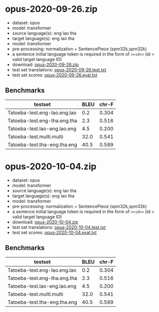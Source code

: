 # opus-2020-09-26.zip

* dataset: opus
* model: transformer
* source language(s): eng lao tha
* target language(s): eng lao tha
* model: transformer
* pre-processing: normalization + SentencePiece (spm32k,spm32k)
* a sentence initial language token is required in the form of `>>id<<` (id = valid target language ID)
* download: [opus-2020-09-26.zip](https://object.pouta.csc.fi/Tatoeba-MT-models/taw-taw/opus-2020-09-26.zip)
* test set translations: [opus-2020-09-26.test.txt](https://object.pouta.csc.fi/Tatoeba-MT-models/taw-taw/opus-2020-09-26.test.txt)
* test set scores: [opus-2020-09-26.eval.txt](https://object.pouta.csc.fi/Tatoeba-MT-models/taw-taw/opus-2020-09-26.eval.txt)

## Benchmarks

| testset               | BLEU  | chr-F |
|-----------------------|-------|-------|
| Tatoeba-test.eng-lao.eng.lao 	| 0.2 	| 0.304 |
| Tatoeba-test.eng-tha.eng.tha 	| 2.3 	| 0.516 |
| Tatoeba-test.lao-eng.lao.eng 	| 4.5 	| 0.200 |
| Tatoeba-test.multi.multi 	| 32.0 	| 0.541 |
| Tatoeba-test.tha-eng.tha.eng 	| 40.5 	| 0.589 |

# opus-2020-10-04.zip

* dataset: opus
* model: transformer
* source language(s): eng lao tha
* target language(s): eng lao tha
* model: transformer
* pre-processing: normalization + SentencePiece (spm32k,spm32k)
* a sentence initial language token is required in the form of `>>id<<` (id = valid target language ID)
* download: [opus-2020-10-04.zip](https://object.pouta.csc.fi/Tatoeba-MT-models/taw-taw/opus-2020-10-04.zip)
* test set translations: [opus-2020-10-04.test.txt](https://object.pouta.csc.fi/Tatoeba-MT-models/taw-taw/opus-2020-10-04.test.txt)
* test set scores: [opus-2020-10-04.eval.txt](https://object.pouta.csc.fi/Tatoeba-MT-models/taw-taw/opus-2020-10-04.eval.txt)

## Benchmarks

| testset               | BLEU  | chr-F |
|-----------------------|-------|-------|
| Tatoeba-test.eng-lao.eng.lao 	| 0.2 	| 0.304 |
| Tatoeba-test.eng-tha.eng.tha 	| 2.3 	| 0.516 |
| Tatoeba-test.lao-eng.lao.eng 	| 4.5 	| 0.200 |
| Tatoeba-test.multi.multi 	| 32.0 	| 0.541 |
| Tatoeba-test.tha-eng.tha.eng 	| 40.5 	| 0.589 |

